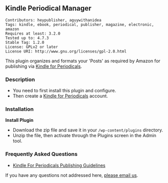 ## Kindle Periodical Manager
    Contributors: heypublisher, aguywithanidea
    Tags: kindle, ebook, periodical, publisher, magazine, electronic, amazon
    Requires at least: 3.2.0
    Tested up to: 4.7.3
    Stable Tag: 1.2.0
    License: GPLv2 or later
    License URI: http://www.gnu.org/licenses/gpl-2.0.html

This plugin organizes and formats your 'Posts' as required by Amazon for publishing via [Kindle for Periodicals](https://kindlepublishing.amazon.com/gp/vendor/kindlepubs/kpp/kpp-home).

### Description

* You need to first install this plugin and configure.
* Then create a [Kindle for Periodicals](https://kindlepublishing.amazon.com/gp/vendor/kindlepubs/kpp/kpp-home) account.  

### Installation

**Install Plugin**

* Download the zip file and save it in your `/wp-content/plugins` directory.
* Unzip the file, then activate through the Plugins screen in the Admin tool.


### Frequently Asked Questions

+ [Kindle For Periodicals Publishing Guidelines](https://images-na.ssl-images-amazon.com/images/G/01/kindle-publication/feedGuide-new/KPPUserGuide._V394577284_.html#FeedRequirements)

If you have any questions not addressed here, [please email us](mailto:wordpress@heypublisher.com?subject=Question+About+Kindle+Plugin).
